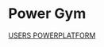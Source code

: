 # Power Gym

[USERS POWERPLATFORM](https://xpand-my.sharepoint.com/:x:/g/personal/joao_antunes_xpand-it_com/EY_StLKf7O1Or7JeE1FTJ_8BICOTBbWiFfEkQ2eLDbRmaA?e=DIhRn4)